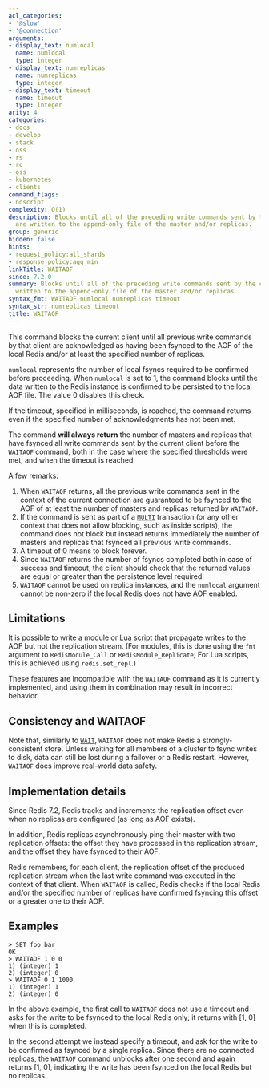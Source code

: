```yaml
---
acl_categories:
- '@slow'
- '@connection'
arguments:
- display_text: numlocal
  name: numlocal
  type: integer
- display_text: numreplicas
  name: numreplicas
  type: integer
- display_text: timeout
  name: timeout
  type: integer
arity: 4
categories:
- docs
- develop
- stack
- oss
- rs
- rc
- oss
- kubernetes
- clients
command_flags:
- noscript
complexity: O(1)
description: Blocks until all of the preceding write commands sent by the connection
  are written to the append-only file of the master and/or replicas.
group: generic
hidden: false
hints:
- request_policy:all_shards
- response_policy:agg_min
linkTitle: WAITAOF
since: 7.2.0
summary: Blocks until all of the preceding write commands sent by the connection are
  written to the append-only file of the master and/or replicas.
syntax_fmt: WAITAOF numlocal numreplicas timeout
syntax_str: numreplicas timeout
title: WAITAOF
---
```

This command blocks the current client until all previous write commands by that client are acknowledged as having been fsynced to the AOF of the local Redis and/or at least the specified number of replicas.

`numlocal` represents the number of local fsyncs required to be confirmed before proceeding.
When `numlocal` is set to 1, the command blocks until the data written to the Redis instance is confirmed to be persisted to the local AOF file.
The value 0 disables this check.

If the timeout, specified in milliseconds, is reached, the command returns even if the specified number of acknowledgments has not been met.

The command **will always return** the number of masters and replicas that have fsynced all write commands sent by the current client before the `WAITAOF` command, both in the case where the specified thresholds were met, and when the timeout is reached.

A few remarks:

1. When `WAITAOF` returns, all the previous write commands sent in the context of the current connection are guaranteed to be fsynced to the AOF of at least the number of masters and replicas returned by `WAITAOF`.
2. If the command is sent as part of a [`MULTI`](/commands/multi) transaction (or any other context that does not allow blocking, such as inside scripts), the command does not block but instead returns immediately the number of masters and replicas that fsynced all previous write commands.
3. A timeout of 0 means to block forever.
4. Since `WAITAOF` returns the number of fsyncs completed both in case of success and timeout, the client should check that the returned values are equal or greater than the persistence level required.
5. `WAITAOF` cannot be used on replica instances, and the `numlocal` argument cannot be non-zero if the local Redis does not have AOF enabled.

Limitations
---
It is possible to write a module or Lua script that propagate writes to the AOF but not the replication stream.
(For modules, this is done using the `fmt` argument to `RedisModule_Call` or `RedisModule_Replicate`; For Lua scripts, this is achieved using `redis.set_repl`.)

These features are incompatible with the `WAITAOF` command as it is currently implemented, and using them in combination may result in incorrect behavior.

Consistency and WAITAOF
---

Note that, similarly to [`WAIT`](/commands/wait), `WAITAOF` does not make Redis a strongly-consistent store.
Unless waiting for all members of a cluster to fsync writes to disk, data can still be lost during a failover or a Redis restart.
However, `WAITAOF` does improve real-world data safety.

Implementation details
---

Since Redis 7.2, Redis tracks and increments the replication offset even when no replicas are configured (as long as AOF exists).

In addition, Redis replicas asynchronously ping their master with two replication offsets: the offset they have processed in the replication stream, and the offset they have fsynced to their AOF.

Redis remembers, for each client, the replication offset of the produced replication stream when the last write command was executed in the context of that client.
When `WAITAOF` is called, Redis checks if the local Redis and/or the specified number of replicas have confirmed fsyncing this offset or a greater one to their AOF.

## Examples

```
> SET foo bar
OK
> WAITAOF 1 0 0
1) (integer) 1
2) (integer) 0
> WAITAOF 0 1 1000
1) (integer) 1
2) (integer) 0
```

In the above example, the first call to `WAITAOF` does not use a timeout and asks for the write to be fsynced to the local Redis only; it returns with [1, 0] when this is completed.

In the second attempt we instead specify a timeout, and ask for the write to be confirmed as fsynced by a single replica.
Since there are no connected replicas, the `WAITAOF` command unblocks after one second and again returns [1, 0], indicating the write has been fsynced on the local Redis but no replicas.
